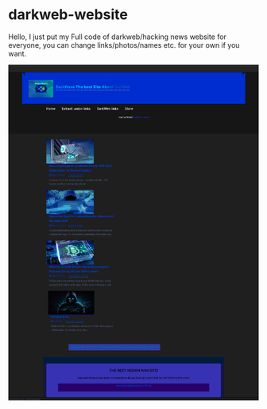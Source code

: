 # darkweb-website
Hello, I just put my Full code of darkweb/hacking news website for everyone, you can change links/photos/names etc. for your own if you want.

![page appearance](https://github.com/X-3306/darkweb-website/blob/main/Latest%20dark%20web%20security%20news%20_%20DarkWave.png)

